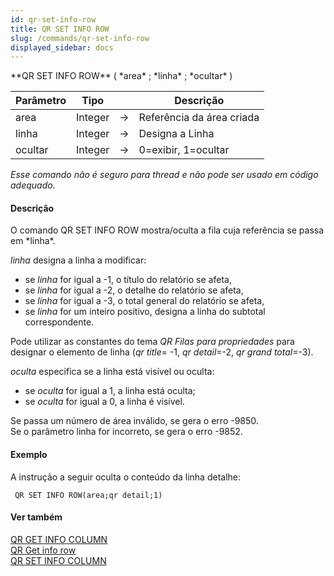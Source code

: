 ```yaml
---
id: qr-set-info-row
title: QR SET INFO ROW
slug: /commands/qr-set-info-row
displayed_sidebar: docs
---
```


<!--REF #_command_.QR SET INFO ROW.Syntax-->**QR SET INFO ROW** ( *area* ; *linha* ; *ocultar* )<!-- END REF-->
<!--REF #_command_.QR SET INFO ROW.Params-->
| Parâmetro | Tipo |  | Descrição |
| --- | --- | --- | --- |
| area | Integer | &#8594;  | Referência da área criada |
| linha | Integer | &#8594;  | Designa a Linha |
| ocultar | Integer | &#8594;  | 0=exibir, 1=ocultar |

<!-- END REF-->

*Esse comando não é seguro para thread e não pode ser usado em código adequado.*


#### Descrição 

<!--REF #_command_.QR SET INFO ROW.Summary-->O comando QR SET INFO ROW mostra/oculta a fila cuja referência se passa em *linha*.<!-- END REF-->  

*linha* designa a linha a modificar:

* se *linha* for igual a -1, o título do relatório se afeta,
* se *linha* for igual a -2, o detalhe do relatório se afeta,
* se *linha* for igual a -3, o total general do relatório se afeta,
* se *linha* for um inteiro positivo, designa a linha do subtotal correspondente.

Pode utilizar as constantes do tema *QR Filas para propriedades* para designar o elemento de linha (*qr title*\= -1, *qr detail*\=-2, *qr grand total*\=-3).  
  
*oculta* especifica se a linha está visível ou oculta:

* se *oculta* for igual a 1, a linha está oculta;
* se *oculta* for igual a 0, a linha é visível.

Se passa um número de área inválido, se gera o erro -9850.  
Se o parâmetro linha for incorreto, se gera o erro -9852.

#### Exemplo 

A instrução a seguir oculta o conteúdo da linha detalhe: 

```4d
 QR SET INFO ROW(area;qr detail;1)
```

#### Ver também 

[QR GET INFO COLUMN](qr-get-info-column.md)  
[QR Get info row](qr-get-info-row.md)  
[QR SET INFO COLUMN](qr-set-info-column.md)  